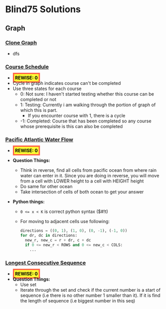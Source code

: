 # Blind75 Solutions

## Graph

### [Clone Graph](https://leetcode.com/problems/clone-graph/)

- dfs

### [Course Schedule](https://leetcode.com/problems/course-schedule/)

- <b style='color: black; background-color: #FDFF32; padding: 3px; border: 4px solid tomato;'>REWISE: 0</b>
- Cycle in graph indicates course can't be completed
- Use three states for each course
  - 0: Not sure: I haven't started testing whether this course can be completed or not
  - 1: Testing: Currently i am walking through the portion of graph of which this is part.
    - If you encounter course with 1, there is a cycle
  - -1: Completed: Course that has been completed so any course whose prerequisite is this can also be completed

### [Pacific Atlantic Water Flow](https://leetcode.com/problems/pacific-atlantic-water-flow/)

- <b style='color: black; background-color: #FDFF32; padding: 3px; border: 4px solid tomato;'>REWISE: 0</b>
- **Question Things:**

  - Think in reverse, find all cells from pacific ocean from where rain water can enter in it. Since you are doing in reverse, you will move from a cell with LOWER height to a cell with HEIGHT height
  - Do same for other ocean
  - Take intersection of cells of both ocean to get your answer

- **Python things:**

  - `0 <= x < K` is correct python syntax ($#!t)
  - For moving to adjacent cells use following:

    ```python
    directions = ((0, 1), (1, 0), (0, -1), (-1, 0))
    for dr, dc in directions:
      new_r, new_c = r + dr, c + dc
      if 0 <= new_r < ROWS and 0 <= new_c < COLS:
        ...
    ```

### [Longest Consecutive Sequence](https://leetcode.com/problems/longest-consecutive-sequence/)

- <b style='color: black; background-color: #FDFF32; padding: 3px; border: 4px solid tomato;'>REWISE: 0</b>
- **Question Things:**
  - Use set
  - Iterate through the set and check if the current number is a start of sequence (i.e there is no other number 1 smaller than it). If it is find the length of sequence (i.e biggest number in this seq)
